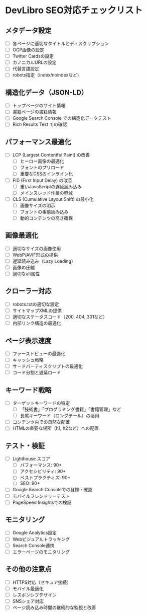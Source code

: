 # DevLibro SEO対応チェックリスト

## メタデータ設定

- [ ] 各ページに適切なタイトルとディスクリプション
- [ ] OGP画像の設定
- [ ] Twitter Cardsの設定
- [ ] カノニカルURLの設定
- [ ] 代替言語設定
- [ ] robots指定（index/noindexなど）

## 構造化データ（JSON-LD）

- [ ] トップページのサイト情報
- [ ] 書籍ページの書籍情報
- [ ] Google Search Console での構造化データテスト
- [ ] Rich Results Test での確認

## パフォーマンス最適化

- [ ] LCP (Largest Contentful Paint) の改善
  - [ ] ヒーロー画像の最適化
  - [ ] フォントのプリロード
  - [ ] 重要なCSSのインライン化
- [ ] FID (First Input Delay) の改善
  - [ ] 重いJavaScriptの遅延読み込み
  - [ ] メインスレッド作業の軽減
- [ ] CLS (Cumulative Layout Shift) の最小化
  - [ ] 画像サイズの明示
  - [ ] フォントの事前読み込み
  - [ ] 動的コンテンツの高さ確保

## 画像最適化

- [ ] 適切なサイズの画像使用
- [ ] WebP/AVIF形式の提供
- [ ] 遅延読み込み（Lazy Loading）
- [ ] 画像の圧縮
- [ ] 適切なalt属性

## クローラー対応

- [ ] robots.txtの適切な設定
- [ ] サイトマップXMLの提供
- [ ] 適切なステータスコード（200, 404, 301など）
- [ ] 内部リンク構造の最適化

## ページ表示速度

- [ ] ファーストビューの最適化
- [ ] キャッシュ戦略
- [ ] サードパーティスクリプトの最適化
- [ ] コード分割と遅延ロード

## キーワード戦略

- [ ] ターゲットキーワードの特定
  - [ ] 「技術書」「プログラミング書籍」「書籍管理」など
  - [ ] 長尾キーワード（ロングテール）の活用
- [ ] コンテンツ内での自然な配置
- [ ] HTMLの重要な場所（h1, h2など）への配置

## テスト・検証

- [ ] Lighthouse スコア
  - [ ] パフォーマンス: 90+
  - [ ] アクセシビリティ: 90+
  - [ ] ベストプラクティス: 90+
  - [ ] SEO: 90+
- [ ] Google Search Consoleでの登録・確認
- [ ] モバイルフレンドリーテスト
- [ ] PageSpeed Insightsでの検証

## モニタリング

- [ ] Google Analytics設定
- [ ] Webビジュアルトラッキング
- [ ] Search Console連携
- [ ] エラーページのモニタリング

## その他の注意点

- [ ] HTTPS対応（セキュア接続）
- [ ] モバイル最適化
- [ ] レスポンシブデザイン
- [ ] SNSシェア対応
- [ ] ページ読み込み時間の継続的な監視と改善
